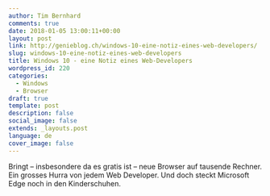```yaml
---
author: Tim Bernhard
comments: true
date: 2018-01-05 13:00:11+00:00
layout: post
link: http://genieblog.ch/windows-10-eine-notiz-eines-web-developers/
slug: windows-10-eine-notiz-eines-web-developers
title: Windows 10 - eine Notiz eines Web-Developers
wordpress_id: 220
categories:
  - Windows
  - Browser
draft: true
template: post
description: false
social_image: false
extends: _layouts.post
language: de
cover_image: false
---
```


Bringt – insbesondere da es gratis ist – neue Browser auf tausende Rechner.
Ein grosses Hurra von jedem Web Developer.
Und doch steckt Microsoft Edge noch in den Kinderschuhen.
